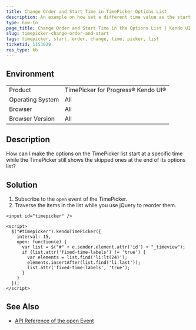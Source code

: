 ```yaml
---
title: Change Order and Start Time in TimePicker Options List
description: An example on how set a different time value as the start time of a kendo UI TimePicker and change the order of the options in its list.
type: how-to
page_title: Change Order and Start Time in the Options List | Kendo UI TimePicker
slug: timepicker-change-order-and-start
tags: timepicker, start, order, change, time, picker, list
ticketid: 1153029
res_type: kb
---
```


## Environment

<table>
 <tr>
  <td>Product</td>
  <td>TimePicker for Progress® Kendo UI®</td>
 </tr>
 <tr>
  <td>Operating System</td>
  <td>All</td>
 </tr>
 <tr>
  <td>Browser</td>
  <td>All</td>
 </tr>
 <tr>
  <td>Browser Version</td>
  <td>All</td>
 </tr>
</table>

## Description

How can I make the options on the TimePicker list start at a specific time while the TimePicker still shows the skipped ones at the end of its options list?

## Solution

1. Subscribe to the `open` event of the TimePicker.
1. Traverse the items in the list while you use jQuery to reorder them.

```dojo
<input id="timepicker" />

<script>
  $("#timepicker").kendoTimePicker({
    interval: 15,
    open: function(e) {
      var list = $("#" + e.sender.element.attr('id') + "_timeview");
      if (list.attr('fixed-time-labels') != 'true') {
        var elements = list.find('li:lt(24)');
        elements.insertAfter(list.find('li:last'));
        list.attr('fixed-time-labels', 'true');
      }
    }
  });
</script>
```

## See Also

* [API Reference of the open Event](https://docs.telerik.com/kendo-ui/api/javascript/ui/timepicker/events/open)
